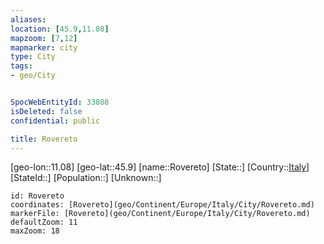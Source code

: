 ```yaml
---
aliases: 
location: [45.9,11.08]
mapzoom: [7,12] 
mapmarker: city 
type: City
tags:
- geo/City


SpocWebEntityId: 33808
isDeleted: false
confidential: public

title: Rovereto
---
```

[geo-lon::11.08]
[geo-lat::45.9]
[name::Rovereto]
[State::]
[Country::[Italy](geo/Continent/Europe/Italy.md)]
[StateId::]
[Population::]
[Unknown::]


```leaflet
id: Rovereto
coordinates: [Rovereto](geo/Continent/Europe/Italy/City/Rovereto.md)
markerFile: [Rovereto](geo/Continent/Europe/Italy/City/Rovereto.md)
defaultZoom: 11 
maxZoom: 18
```



